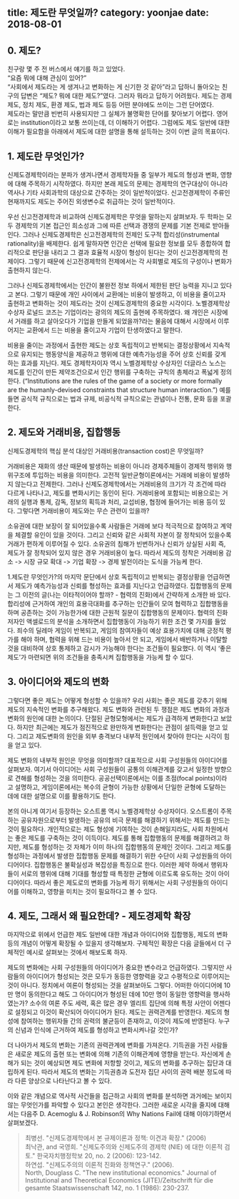 title: 제도란 무엇일까?
category: yoonjae
date: 2018-08-01
------------------------------------
## 0. 제도?
친구랑 몇 주 전 버스에서 얘기를 하고 있었다. <br>
“요즘 뭐에 대해 관심이 있어?”<br>
“사회에서 제도라는 게 생겨나고 변화하는 게 신기한 것 같아”라고 답하니 돌아오는 친구의 답변은 “제도? 뭐에 대한 제도?”였다. 그러자 뭐라고 답하기 어려웠다. 제도는 경제 제도, 정치 제도, 환경 제도, 법과 제도 등등 어떤 분야에도 쓰이는 그런 단어였다. <br>
제도라는 말만큼 빈번히 사용되지만 그 실체가 불명확한 단어를 찾아보기 어렵다. 영어로는 institution이라고 보통 쓰이는데, 더 이해하기 어렵다. 그럼에도 제도 일반에 대한 이해가 필요함을 아래에서 제도에 대한 설명을 통해 설득하는 것이 이번 글의 목표이다.

## 1. 제도란 무엇인가?
신제도경제학이라는 분파가 생겨나면서 경제학자들 중 일부가 제도의 형성과 변화, 영향에 대해 주목하기 시작하였다. 하지만 본래 제도의 문제는 경제학의 연구대상이 아니라 역사나 기타 사회과학의 대상으로 간주하는 것이 일반적이었다. 신고전경제학이 주류인 현재까지도 제도는 주어진 외생변수로 취급하는 것이 일반적이다.

우선 신고전경제학과 비교하여 신제도경제학은 무엇을 말하는지 살펴보자. 두 학파는 모두 경제학의 기본 접근인 희소성과 그에 따른 선택과 경쟁의 문제를 기본 전제로 받아들인다. 그러나 신제도경제학은 신고전경제학의 전제인 도구적 합리성(instrumental rationality)을 배제한다. 쉽게 말하자면 인간은 선택에 필요한 정보를 모두 종합하여 합리적으로 판단을 내리고 그 결과 효율적 시장이 형성이 된다는 것이 신고전경제학의 전제이다. 그렇기 때문에 신고전경제학의 전제에서는 각 사회별로 제도의 구성이나 변화가 출현하지 않는다.

그러나 신제도경제학에서는 인간이 불완전 정보 하에서 제한된 판단 능력을 지니고 있다고 본다. 그렇기 때문에 개인 사이에서 교환에는 비용이 발생하고, 이 비용을 줄이고자 출현하고 변화하는 것이 제도라는 것이 신제도경제학의 중요한 시각이다. 노벨경제학상 수상자 로널드 코즈는 기업이라는 광의의 제도의 출현에 주목하였다. 왜 개인은 시장에서 거래를 하고 살아오다가 기업을 만들게 되었을까?라는 물음에 대해서 시장에서 이루어지는 교환에서 드는 비용을 줄이고자 기업이 탄생하였다고 말한다.

비용을 줄이는 과정에서 출현한 제도는 상호 독립적이고 반복되는 결정상황에서 지속적으로 유지되는 행동양식을 제공하고 행위에 대한 예측가능성을 주어 상호 신뢰를 갖게 하는 효과를 지닌다. 제도 경제학자이자 역시 노벨경제학상 수상자인 더글라스 노스는 제도를 인간이 만든 제약조건으로서 인간 행위를 구축하는 규칙의 총체라고 폭넓게 정의한다. (“Institutions are the rules of the game of a society or more formally are the humanly-devised constraints that structure human interaction.”) 예를 들면 공식적 규칙으로는 법과 규제, 비공식적 규칙으로는 관념이나 전통, 문화 등을 포괄한다.

## 2. 제도와 거래비용, 집합행동
신제도경제학의 핵심 분석 대상인 거래비용(transaction cost)은 무엇일까?

거래비용은 재화의 생산 때문에 발생하는 비용이 아니라 경제주체들이 경제적 행위와 행위구조에 투입하는 비용을 의미한다. 고전적 일반균형이론에서는 거래에 비용이 발생하지 않는다고 전제한다. 그러나 신제도경제학에서는 거래비용의 크기가 각 조건에 따라 다르게 나타나고, 제도를 변화시키는 동인이 된다. 거래비용에 포함되는 비용으로는 거래의 실행과 통제, 감독, 정보의 획득과 처리, 교섭비용, 협정에 들어가는 비용 등이 있다. 
그렇다면 거래비용이 제도와는 무슨 관련이 있을까?

소유권에 대한 보장이 잘 되어있을수록 사람들은 거래에 보다 적극적으로 참여하고 계약을 체결할 유인이 있을 것이다. 그리고 신뢰와 같은 사회적 자본이 잘 정착되어 있을수록 거래가 편하게 이루어질 수 있다. 소유권의 침해가 빈번하거나 신뢰가 상실된 사회 즉, 제도가 잘 정착되어 있지 않은 경우 거래비용이 높다. 따라서 제도의 정착은 거래비용 감소 -> 시장 규모 확대 -> 기업 확장 -> 경제 발전이라는 도식을 가능케 한다.

1.제도란 무엇인가?의 마지막 문단에서 상호 독립적이고 반복되는 결정상황을 언급하면서 제도가 예측가능성과 신뢰를 형성하는 효과를 지닌다고 언급하였다. 집합행동의 문제는 그 이전의 글(나는 이타적이어야 할까? - 협력의 진화)에서 간략하게 소개한 바 있다. 합리성에 근거하여 개인의 효용극대화를 추구하는 인간들이 모여 협력하고 집합행동을 하며 공존하는 것이 가능한가에 대한 근원적 질문이 집합행동의 문제이다. 협력의 진화 저자인 액셀로드의 분석을 소개하면서 집합행동이 가능하기 위한 조건 몇 가지를 들었다. 죄수의 딜레마 게임이 반복되고, 게임의 참여자들이 예상 효용가치에 대해 긍정적 평가를 해야 하며, 협력을 위해 드는 비용이 높아서 안 되고, 게임에서 배반하거나 이탈할 것을 대비하여 상호 통제하고 감시가 가능해야 한다는 조건들이 필요했다. 이 역시 ‘좋은 제도’가 마련되면 위의 조건들을 충족시켜 집합행동을 가능케 할 수 있다.

## 3. 아이디어와 제도의 변화
그렇다면 좋은 제도는 어떻게 형성할 수 있을까? 우리 사회는 좋은 제도를 갖추기 위해 제도의 지속적인 변화를 추구해왔다. 제도 변화와 관련된 두 쟁점은 제도 변화의 과정과 변화의 원인에 대한 논의이다. 단절된 균형모형에서는 제도가 급격하게 변화한다고 보았다. 하지만 최근에는 제도가 점진적으로 완만하게 변화한다는 관점이 설득력을 얻고 있다. 그리고 제도변화의 원인을 외부 충격보다 내부적 원인에서 찾아야 한다는 시각이 힘을 얻고 있다.

제도 변화의 내부적 원인은 무엇을 의미할까? 대표적으로 사회 구성원들의 아이디어를 살펴보자. 여기서 아이디어는 사회 구성원들이 공통의 이해관계를 갖고서 일정한 방향으로 견해를 형성하는 것을 의미한다. 공공선택이론에서는 이를 초점(focal points)이라고 설명하고, 게임이론에서는 복수의 균형이 가능한 상황에서 단일한 균형에 도달하는 데에 대한 설명으로 이를 활용하기도 한다.

본의 아니게 여기서 등장하는 오스트롬 역시 노벨경제학상 수상자이다. 오스트롬이 주목하는 공유자원으로부터 발생하는 공유의 비극 문제를 해결하기 위해서는 제도를 만드는 것이 필요하다. 개인적으로는 제도 형성에 기여하는 것이 손해일지라도, 사회 차원에서는 좋은 제도를 구축하는 것이 이득이다. 제도를 통해 집합행동의 문제를 해결하려고 하지만, 제도를 형성하는 것 자체가 이미 하나의 집합행동의 문제인 것이다. 그리고 제도를 형성하는 과정에서 발생한 집합행동 문제를 해결하기 위한 수단이 사회 구성원들의 아이디어이다. 집합행동은 불확실성과 복잡성을 특징으로 한다. 이러한 제약 하에서 행위자들이 서로의 행위에 대해 기대를 형성할 때 특정한 균형에 이르도록 유도하는 것이 아이디어이다. 따라서 좋은 제도로의 변화를 가능케 하기 위해서는 사회 구성원들의 아이디어를 이해하고, 영향을 미치는 것이 필요하다고 볼 수 있다.

## 4. 제도, 그래서 왜 필요한데? - 제도경제학 확장
마지막으로 위에서 언급한 제도 일반에 대한 개념과 아이디어와 집합행동, 제도의 변화 등의 개념이 어떻게 확장될 수 있을지 생각해보자. 구체적인 확장은 다음 글들에서 더 구체적인 예시로 살펴보는 것에서 해보도록 하자.

제도의 변화에는 사회 구성원들의 아이디어가 중요한 변수라고 언급하였다. 그렇지만 사람들의 아이디어가 형성되는 것은 모두가 동등한 영향력을 갖고 수평적으로 이루어지는 것이 아니다. 정치에서 여론이 형성되는 것을 살펴보아도 그렇다. 어떠한 아이디어에 10만 명이 동의한다고 해도 그 아이디어가 형성된 데에 10만 명이 동일한 영향력을 행사하였는가? 소수의 여론 주도 세력, 혹은 많은 경우 엘리트 집단에 의해 특정 사안이 어젠다로 설정되고 이것이 확산되어 아이디어가 된다. 제도는 권력관계를 반영한다. 제도의 형성에 참여하는 행위자들 간의 권력의 불균등이 존재하고, 이것이 제도에 반영된다. 누구의 신념과 인식에 근거하여 제도를 형성하고 변화시켜나갈 것인가?

더 나아가서 제도의 변화는 기존의 권력관계에 변화를 가져온다. 기득권을 가진 사람들은 새로운 제도의 출현 또는 변화에 의해 기존의 이해관계에 영향을 받는다. 자신에게 손해가 되는 것이 예상되면 제도 변화에 저항할 것이고, 제도의 변화를 추구하는 집단과 대립하게 된다. 따라서 제도의 변화는 기득권층과 도전자 집단 사이의 권력 배분 정도에 따라 다른 양상으로 나타난다고 볼 수 있다.

이와 같은 개념으로 역사적 사건들을 접근하고 사회의 변화를 분석하면 과거에는 보이지 않는 무엇인가를 파악할 수 있다고 본인은 생각한다. 그러한 새로운 시각을 줄지에 대해서는 다음주 D. Acemoglu & J. Robinson의 Why Nations Fail에 대해 이야기하면서 살펴보겠다.

> 최병선. "신제도경제학에서 본 규제이론과 정책: 이견과 확장." (2006)<br>최낙관, and 국영희. "신제도주의와 신제도주의 경제학 (NIE) 에 대한 이론적 검토." 한국자치행정학보 20, no. 2 (2006): 123-142.<br>하연섭. "신제도주의의 이론적 진화와 정책연구." (2006).<br>North, Douglass C. "The new institutional economics." Journal of Institutional and Theoretical Economics (JITE)/Zeitschrift für die gesamte Staatswissenschaft 142, no. 1 (1986): 230-237.

